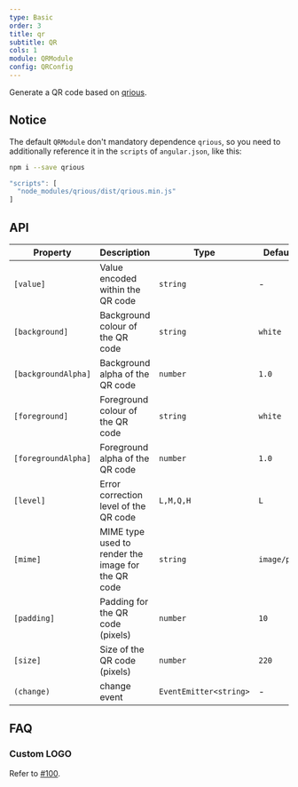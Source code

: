 ```yaml
---
type: Basic
order: 3
title: qr
subtitle: QR
cols: 1
module: QRModule
config: QRConfig
---
```


Generate a QR code based on [qrious](https://neocotic.com/qrious).

## Notice

The default `QRModule` don't mandatory dependence `qrious`, so you need to additionally reference it in the `scripts` of `angular.json`, like this:

```bash
npm i --save qrious
```

```ts
"scripts": [
  "node_modules/qrious/dist/qrious.min.js"
]
```

## API

Property | Description | Type | Default
----|------|-----|------
`[value]` | Value encoded within the QR code | `string` | -
`[background]` | Background colour of the QR code | `string` | `white`
`[backgroundAlpha]` | Background alpha of the QR code	 | `number` | `1.0`
`[foreground]` | Foreground colour of the QR code | `string` | `white`
`[foregroundAlpha]` | Foreground alpha of the QR code | `number` | `1.0`
`[level]` | Error correction level of the QR code | `L,M,Q,H` | `L`
`[mime]` | MIME type used to render the image for the QR code | `string` | `image/png`
`[padding]` | Padding for the QR code (pixels) | `number` | `10`
`[size]` | Size of the QR code (pixels) | `number` | `220`
`(change)` | change event | `EventEmitter<string>` | -

## FAQ

### Custom LOGO

Refer to [#100](https://github.com/neocotic/qrious/issues/100#issuecomment-308249343).
